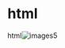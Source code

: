 # html
html![images5](https://user-images.githubusercontent.com/73828661/155675573-59c69214-1bba-4c41-8b2c-417038544c7e.jpeg)
